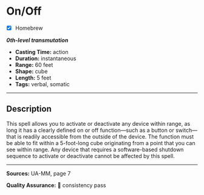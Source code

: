 # On/Off
- [x] Homebrew

***0th-level transmutation***
- **Casting Time:** action
- **Duration:** instantaneous
- **Range:** 60 feet
- **Shape:** cube
- **Length:** 5 feet
- **Tags:** verbal, somatic

---

## Description
This spell allows you to activate or deactivate any device within range, as long it has a clearly defined on or off function—such as a button or switch—that is readily accessible from the outside of the device.
The function must be able to fit within a 5-foot-long cube originating from a point that you can see within range.
Any device that requires a software-based shutdown sequence to activate or deactivate cannot be affected by this spell.

---

**Sources:** UA-MM, page 7

**Quality Assurance:** :star2: consistency pass
